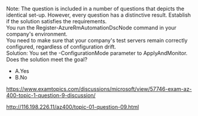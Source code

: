 Note: The question is included in a number of questions that depicts the identical set-up. However, every question has a distinctive result. Establish if the solution satisfies the requirements.<br/>You run the Register-AzureRmAutomationDscNode command in your company's environment.<br/>You need to make sure that your company's test servers remain correctly configured, regardless of configuration drift.<br/>Solution: You set the -ConfigurationMode parameter to ApplyAndMonitor.<br/>Does the solution meet the goal?<br/><ul><li class="multi-choice-item"><span class="multi-choice-letter" data-choice-letter="A">A.</span>Yes</li><li class="multi-choice-item correct-hidden"><span class="multi-choice-letter" data-choice-letter="B">B.</span>No</li></ul><p><a href="https://www.examtopics.com/discussions/microsoft/view/57746-exam-az-400-topic-1-question-9-discussion/">https://www.examtopics.com/discussions/microsoft/view/57746-exam-az-400-topic-1-question-9-discussion/</a></p><p><a href="http://116.198.226.11/az400/topic-01-question-09.html">http://116.198.226.11/az400/topic-01-question-09.html</a></p><script src="https://giscus.app/client.js"                    data-repo="azsamples/az204"                    data-repo-id="R_kgDOMRXzDQ"                    data-category="General"                    data-category-id="DIC_kwDOMRXzDc4Cgi27"                    data-mapping="pathname"                    data-strict="1"                    data-reactions-enabled="0"                    data-emit-metadata="0"                    data-input-position="bottom"                    data-theme="preferred_color_scheme"                    data-lang="en"                    crossorigin="anonymous"                    async>                    </script>